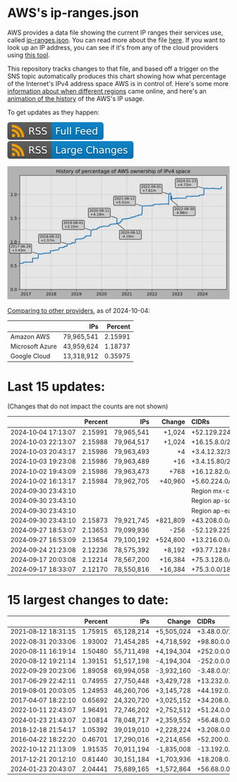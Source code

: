 # AWS's ip-ranges.json

AWS provides a data file showing the current IP ranges their
services use, called [ip-ranges.json](https://ip-ranges.amazonaws.com/ip-ranges.json).
You can read more about the file [here](https://docs.aws.amazon.com/general/latest/gr/aws-ip-ranges.html).
If you want to look up an IP address, you can see if it's from any of the cloud providers using [this tool](https://cloud-ips.s3-us-west-2.amazonaws.com/index.html).

This repository tracks changes to that file, and based off a trigger on the SNS 
topic automatically produces this chart showing how what percentage of the 
Internet's IPv4 address space AWS is in control of.  Here's some 
more [information about when different regions](announces.md) came 
online, and here's an [animation of the history](https://youtu.be/Su25yl7eol8) 
of the AWS's IP usage.

To get updates as they happen:

[![RSS Icon (Full Feed)](images/rss_badge.svg)](https://raw.githubusercontent.com/seligman/aws-ip-ranges/master/rss.xml)
[![RSS Icon (Large Changes)](images/rss_badge_partial.svg)](https://raw.githubusercontent.com/seligman/aws-ip-ranges/master/rss_big_changes.xml)

![History of AWS](history_count.svg)

[Comparing to other providers](https://github.com/seligman/cloud_sizes), as of 2024-10-04:

| | IPs | Percent |
| --- | ---: | ---: |
| Amazon AWS | 79,965,541 | 2.15991 |
| Microsoft Azure | 43,959,624 | 1.18737 |
| Google Cloud | 13,318,912 | 0.35975 |


# Last 15 updates:

(Changes that do not impact the counts are not shown)

| | Percent | IPs | Change | CIDRs |
| :--- | ---: | ---: | ---: | :--- |
| 2024&#8209;10&#8209;04&nbsp;17:13:07 | 2.15991 | 79,965,541 | +1,024 | +52.129.224.0/22 |
| 2024&#8209;10&#8209;03&nbsp;22:13:07 | 2.15988 | 79,964,517 | +1,024 | +16.15.8.0/22 |
| 2024&#8209;10&#8209;03&nbsp;20:43:17 | 2.15986 | 79,963,493 | +4 | +3.4.12.32/31,&nbsp;+3.4.12.31/32,&nbsp;+3.4.12.34/32 |
| 2024&#8209;10&#8209;03&nbsp;19:23:08 | 2.15986 | 79,963,489 | +16 | +3.4.15.80/28 |
| 2024&#8209;10&#8209;02&nbsp;19:43:09 | 2.15986 | 79,963,473 | +768 | +16.12.82.0/23,&nbsp;+16.12.81.0/24 |
| 2024&#8209;10&#8209;02&nbsp;16:13:17 | 2.15984 | 79,962,705 | +40,960 | +5.60.224.0/19,&nbsp;+5.60.208.0/20,&nbsp;+5.60.152.0/21,&nbsp;... |
| 2024&#8209;09&#8209;30&nbsp;23:43:10 | | | | Region mx-central-1 |
| 2024&#8209;09&#8209;30&nbsp;23:43:10 | | | | Region ap-southeast-7 |
| 2024&#8209;09&#8209;30&nbsp;23:43:10 | | | | Region ap-east-2 |
| 2024&#8209;09&#8209;30&nbsp;23:43:10 | 2.15873 | 79,921,745 | +821,809 | +43.208.0.0/13,&nbsp;+78.12.0.0/14,&nbsp;+15.190.96.0/19,&nbsp;... |
| 2024&#8209;09&#8209;27&nbsp;18:53:07 | 2.13653 | 79,099,936 | -256 | -52.129.225.0/24 |
| 2024&#8209;09&#8209;27&nbsp;16:53:09 | 2.13654 | 79,100,192 | +524,800 | +13.216.0.0/13,&nbsp;+43.193.64.0/24,&nbsp;+52.129.225.0/24 |
| 2024&#8209;09&#8209;24&nbsp;21:23:08 | 2.12236 | 78,575,392 | +8,192 | +93.77.128.0/19 |
| 2024&#8209;09&#8209;17&nbsp;20:03:08 | 2.12214 | 78,567,200 | +16,384 | +75.3.128.0/18 |
| 2024&#8209;09&#8209;17&nbsp;18:33:07 | 2.12170 | 78,550,816 | +16,384 | +75.3.0.0/18 |


# 15 largest changes to date:

| | Percent | IPs | Change | CIDRs |
| :--- | ---: | ---: | ---: | :--- |
| 2021&#8209;08&#8209;12&nbsp;18:31:15 | 1.75915 | 65,128,214 | +5,505,024 | +3.48.0.0/12,&nbsp;+35.96.0.0/12,&nbsp;+3.152.0.0/13,&nbsp;... |
| 2022&#8209;08&#8209;31&nbsp;20:33:06 | 1.93002 | 71,454,285 | +4,718,592 | +98.80.0.0/12,&nbsp;+184.32.0.0/12,&nbsp;+13.184.0.0/13,&nbsp;... |
| 2020&#8209;08&#8209;11&nbsp;16:19:14 | 1.50480 | 55,711,498 | +4,194,304 | +252.0.0.0/10 |
| 2020&#8209;08&#8209;12&nbsp;19:21:14 | 1.39151 | 51,517,198 | -4,194,304 | -252.0.0.0/10 |
| 2022&#8209;09&#8209;29&nbsp;20:23:06 | 1.89058 | 69,994,058 | -3,932,160 | -3.48.0.0/12,&nbsp;-35.96.0.0/12,&nbsp;-3.240.0.0/13,&nbsp;... |
| 2017&#8209;06&#8209;29&nbsp;22:42:11 | 0.74955 | 27,750,448 | +3,429,728 | +13.232.0.0/13,&nbsp;+34.240.0.0/13,&nbsp;+35.168.0.0/13,&nbsp;... |
| 2019&#8209;08&#8209;01&nbsp;20:03:05 | 1.24953 | 46,260,706 | +3,145,728 | +44.192.0.0/10,&nbsp;-3.192.0.0/12 |
| 2017&#8209;04&#8209;07&nbsp;18:22:10 | 0.65692 | 24,320,720 | +3,025,152 | +34.208.0.0/12,&nbsp;+34.224.0.0/12,&nbsp;+13.58.0.0/15,&nbsp;... |
| 2022&#8209;10&#8209;11&nbsp;22:43:07 | 1.96491 | 72,746,202 | +2,752,512 | +51.24.0.0/13,&nbsp;+57.104.0.0/13,&nbsp;+51.20.0.0/14,&nbsp;... |
| 2024&#8209;01&#8209;23&nbsp;21:43:07 | 2.10814 | 78,048,717 | +2,359,552 | +56.48.0.0/13,&nbsp;+16.28.0.0/14,&nbsp;+16.64.0.0/14,&nbsp;... |
| 2018&#8209;12&#8209;18&nbsp;21:54:17 | 1.05392 | 39,019,010 | +2,228,224 | +3.208.0.0/12,&nbsp;+3.224.0.0/12,&nbsp;+13.48.0.0/15 |
| 2016&#8209;04&#8209;22&nbsp;18:22:20 | 0.46701 | 17,290,016 | +2,214,656 | +52.200.0.0/13,&nbsp;+52.208.0.0/13,&nbsp;+52.36.0.0/14,&nbsp;... |
| 2022&#8209;10&#8209;12&nbsp;21:13:09 | 1.91535 | 70,911,194 | -1,835,008 | -13.192.0.0/13,&nbsp;-16.28.0.0/14,&nbsp;-40.172.0.0/14,&nbsp;... |
| 2017&#8209;12&#8209;21&nbsp;20:12:10 | 0.81440 | 30,151,184 | +1,703,936 | +18.208.0.0/13,&nbsp;+18.204.0.0/14,&nbsp;+18.224.0.0/14,&nbsp;... |
| 2024&#8209;01&#8209;23&nbsp;20:43:07 | 2.04441 | 75,689,165 | +1,572,864 | +56.68.0.0/14,&nbsp;+56.128.0.0/14,&nbsp;+56.136.0.0/14,&nbsp;... |
